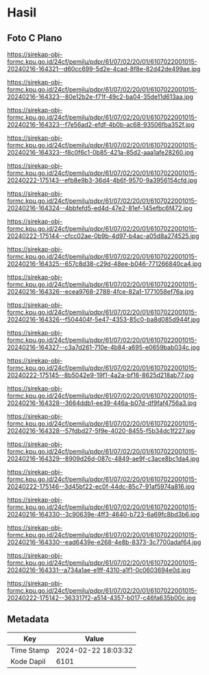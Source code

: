 # Hasil

## Foto C Plano

https://sirekap-obj-formc.kpu.go.id/24cf/pemilu/pdpr/61/07/02/20/01/6107022001015-20240216-164321--d60cc699-5d2e-4cad-8f8e-82d42de499ae.jpg

https://sirekap-obj-formc.kpu.go.id/24cf/pemilu/pdpr/61/07/02/20/01/6107022001015-20240216-164323--80e12b2e-f71f-49c2-ba04-35de11d613aa.jpg

https://sirekap-obj-formc.kpu.go.id/24cf/pemilu/pdpr/61/07/02/20/01/6107022001015-20240216-164323--f7e56ad2-efdf-4b0b-ac68-93506fba352f.jpg

https://sirekap-obj-formc.kpu.go.id/24cf/pemilu/pdpr/61/07/02/20/01/6107022001015-20240216-164323--f8c0f6c1-0b85-421a-85d2-aaa1afe28260.jpg

https://sirekap-obj-formc.kpu.go.id/24cf/pemilu/pdpr/61/07/02/20/01/6107022001015-20240222-175143--efb8e9b3-36d4-4b6f-9570-9a3956154cfd.jpg

https://sirekap-obj-formc.kpu.go.id/24cf/pemilu/pdpr/61/07/02/20/01/6107022001015-20240216-164324--4bbfefd5-ed4d-47e2-81ef-145efbc6f472.jpg

https://sirekap-obj-formc.kpu.go.id/24cf/pemilu/pdpr/61/07/02/20/01/6107022001015-20240222-175144--cfcc02ae-0b9b-4d97-b4ac-a05d8a274525.jpg

https://sirekap-obj-formc.kpu.go.id/24cf/pemilu/pdpr/61/07/02/20/01/6107022001015-20240216-164325--657c8d38-c29d-48ee-b046-771266840ca4.jpg

https://sirekap-obj-formc.kpu.go.id/24cf/pemilu/pdpr/61/07/02/20/01/6107022001015-20240216-164326--ecea9768-2788-4fce-82a1-1771058ef76a.jpg

https://sirekap-obj-formc.kpu.go.id/24cf/pemilu/pdpr/61/07/02/20/01/6107022001015-20240216-164326--f504404f-5e47-4353-85c0-ba8d085d944f.jpg

https://sirekap-obj-formc.kpu.go.id/24cf/pemilu/pdpr/61/07/02/20/01/6107022001015-20240216-164327--c3a7d261-710e-4b84-a695-e0659bab034c.jpg

https://sirekap-obj-formc.kpu.go.id/24cf/pemilu/pdpr/61/07/02/20/01/6107022001015-20240222-175145--8b5042e9-19f1-4a2a-bf16-8625d218ab77.jpg

https://sirekap-obj-formc.kpu.go.id/24cf/pemilu/pdpr/61/07/02/20/01/6107022001015-20240216-164328--3664ddb1-ee39-446a-b07d-df9faf4756a3.jpg

https://sirekap-obj-formc.kpu.go.id/24cf/pemilu/pdpr/61/07/02/20/01/6107022001015-20240216-164328--57fdbd27-5f9e-4020-8455-f5b34dc1f227.jpg

https://sirekap-obj-formc.kpu.go.id/24cf/pemilu/pdpr/61/07/02/20/01/6107022001015-20240216-164329--8909d26d-087c-4849-ae9f-c3ace8bc1da4.jpg

https://sirekap-obj-formc.kpu.go.id/24cf/pemilu/pdpr/61/07/02/20/01/6107022001015-20240222-175146--3d45bf22-ec0f-44dc-85c7-91af5974a816.jpg

https://sirekap-obj-formc.kpu.go.id/24cf/pemilu/pdpr/61/07/02/20/01/6107022001015-20240216-164330--3c90639e-4ff3-4640-b723-6a69fc8bd3b6.jpg

https://sirekap-obj-formc.kpu.go.id/24cf/pemilu/pdpr/61/07/02/20/01/6107022001015-20240216-164330--ead6439e-e268-4e8b-8373-3c7700adaf64.jpg

https://sirekap-obj-formc.kpu.go.id/24cf/pemilu/pdpr/61/07/02/20/01/6107022001015-20240216-164331--a734a1ae-e1ff-4310-a1f1-0c0603694e0d.jpg

https://sirekap-obj-formc.kpu.go.id/24cf/pemilu/pdpr/61/07/02/20/01/6107022001015-20240222-175142--363317f2-a514-4357-b017-c46fa635b00c.jpg


## Metadata

| Key        | Value               |
| ---------- | ------------------- |
| Time Stamp | 2024-02-22 18:03:32 |
| Kode Dapil | 6101                |




